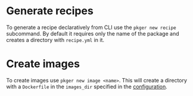 # Generate recipes

To generate a recipe declaratively from CLI use the `pkger new recipe` subcommand. By default it requires only the name
of the  package and creates a directory with `recipe.yml` in it.


# Create images

To create images use `pkger new image <name>`. This will create a directory with a `Dockerfile` in the `images_dir`
specified in the [configuration](./configuration.md).
